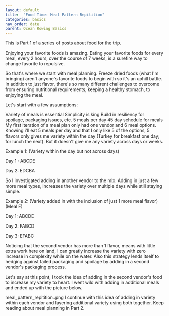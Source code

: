 ```yaml
---
layout: default
title:  "Food Time: Meal Pattern Repitition"
categories: basics
nav_order: date
parent: Ocean Rowing Basics
---
```



This is Part 1 of a series of posts about food for the trip.

Enjoying your favorite foods is amazing. Eating your favorite foods for every meal, every 2 hours, over the course of 7 weeks, is a surefire way to change favorite to repulsive.

So that's where we start with meal planning. Freeze dried foods (what I'm bringing) aren't anyone's favorite foods to begin with so it's an uphill battle.  In addition to just flavor, there's so many different challenges to overcome from ensuring nutritional requirements, keeping a healthy stomach, to enjoying the meal. 

Let's start with a few assumptions:

Variety of meals is essential
Simplicity is king
Build in resiliency for spoilage, packaging issues, etc.
5 meals per day
45 day schedule for meals
My first iteration of a meal plan only had one vendor and 6 meal options.  Knowing i'll eat 5 meals per day and that I only like 5 of the options, 5 flavors only gives me variety within the day (Turkey for breakfast one day; for lunch the next). But it doesn't give me any variety across days or weeks. 

Example 1: (Variety within the day but not across days) 

Day 1 : ABCDE

Day 2: EDCBA

So I investigated adding in another vendor to the mix. Adding in just a few more meal types, increases the variety over multiple days while still staying simple. 

Example 2: (Variety added in with the inclusion of just 1 more meal flavor) (Meal F)

Day 1: ABCDE

Day 2: FABCD

Day 3: EFABC

Noticing that the second vendor has more than 1 flavor, means with little extra work here on land, I can greatly increase the variety with zero increase in complexity while on the water. Also this strategy lends itself to hedging against failed packaging and spoilage by adding in a second vendor's packaging process. 

Let's say at this point, I took the idea of adding in the second vendor's food to increase my variety to heart. I went wild with adding in additional meals and ended up with the picture below. 

meal_pattern_repitition..png
I continue with this idea of adding in variety within each vendor and layering additional variety using both together. Keep reading about meal planning in Part 2. 